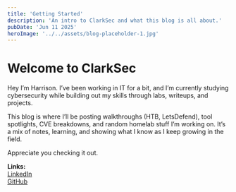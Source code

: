 ```yaml
---
title: 'Getting Started'
description: 'An intro to ClarkSec and what this blog is all about.'
pubDate: 'Jun 11 2025'
heroImage: '../../assets/blog-placeholder-1.jpg'
---
```


# Welcome to ClarkSec

Hey I’m Harrison. I’ve been working in IT for a bit, and I’m currently studying cybersecurity while building out my skills through labs, writeups, and projects.

This blog is where I’ll be posting walkthroughs (HTB, LetsDefend), tool spotlights, CVE breakdowns, and random homelab stuff I’m working on. It’s a mix of notes, learning, and showing what I know as I keep growing in the field.

Appreciate you checking it out.

**Links:**  
[LinkedIn](https://www.linkedin.com/in/linkharrisonclark/)  
[GitHub](https://github.com/Harri-00)
